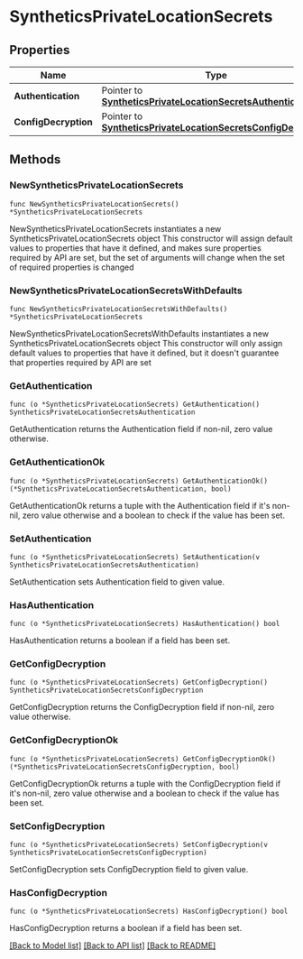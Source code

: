 # SyntheticsPrivateLocationSecrets

## Properties

Name | Type | Description | Notes
---- | ---- | ----------- | ------
**Authentication** | Pointer to [**SyntheticsPrivateLocationSecretsAuthentication**](SyntheticsPrivateLocationSecretsAuthentication.md) |  | [optional] 
**ConfigDecryption** | Pointer to [**SyntheticsPrivateLocationSecretsConfigDecryption**](SyntheticsPrivateLocationSecretsConfigDecryption.md) |  | [optional] 

## Methods

### NewSyntheticsPrivateLocationSecrets

`func NewSyntheticsPrivateLocationSecrets() *SyntheticsPrivateLocationSecrets`

NewSyntheticsPrivateLocationSecrets instantiates a new SyntheticsPrivateLocationSecrets object
This constructor will assign default values to properties that have it defined,
and makes sure properties required by API are set, but the set of arguments
will change when the set of required properties is changed

### NewSyntheticsPrivateLocationSecretsWithDefaults

`func NewSyntheticsPrivateLocationSecretsWithDefaults() *SyntheticsPrivateLocationSecrets`

NewSyntheticsPrivateLocationSecretsWithDefaults instantiates a new SyntheticsPrivateLocationSecrets object
This constructor will only assign default values to properties that have it defined,
but it doesn't guarantee that properties required by API are set

### GetAuthentication

`func (o *SyntheticsPrivateLocationSecrets) GetAuthentication() SyntheticsPrivateLocationSecretsAuthentication`

GetAuthentication returns the Authentication field if non-nil, zero value otherwise.

### GetAuthenticationOk

`func (o *SyntheticsPrivateLocationSecrets) GetAuthenticationOk() (*SyntheticsPrivateLocationSecretsAuthentication, bool)`

GetAuthenticationOk returns a tuple with the Authentication field if it's non-nil, zero value otherwise
and a boolean to check if the value has been set.

### SetAuthentication

`func (o *SyntheticsPrivateLocationSecrets) SetAuthentication(v SyntheticsPrivateLocationSecretsAuthentication)`

SetAuthentication sets Authentication field to given value.

### HasAuthentication

`func (o *SyntheticsPrivateLocationSecrets) HasAuthentication() bool`

HasAuthentication returns a boolean if a field has been set.

### GetConfigDecryption

`func (o *SyntheticsPrivateLocationSecrets) GetConfigDecryption() SyntheticsPrivateLocationSecretsConfigDecryption`

GetConfigDecryption returns the ConfigDecryption field if non-nil, zero value otherwise.

### GetConfigDecryptionOk

`func (o *SyntheticsPrivateLocationSecrets) GetConfigDecryptionOk() (*SyntheticsPrivateLocationSecretsConfigDecryption, bool)`

GetConfigDecryptionOk returns a tuple with the ConfigDecryption field if it's non-nil, zero value otherwise
and a boolean to check if the value has been set.

### SetConfigDecryption

`func (o *SyntheticsPrivateLocationSecrets) SetConfigDecryption(v SyntheticsPrivateLocationSecretsConfigDecryption)`

SetConfigDecryption sets ConfigDecryption field to given value.

### HasConfigDecryption

`func (o *SyntheticsPrivateLocationSecrets) HasConfigDecryption() bool`

HasConfigDecryption returns a boolean if a field has been set.


[[Back to Model list]](../README.md#documentation-for-models) [[Back to API list]](../README.md#documentation-for-api-endpoints) [[Back to README]](../README.md)


